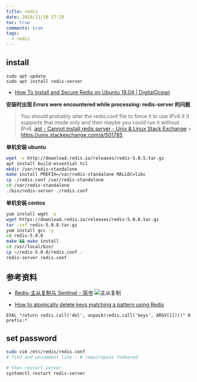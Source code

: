 ```yaml
---
title: redis
date: 2018/11/10 17:29
toc: true
comments: true
tags:
  - redis
---
```


## install

```
sudo apt update
sudo apt install redis-server
```

- [How To Install and Secure Redis on Ubuntu 18.04 | DigitalOcean](https://www.digitalocean.com/community/tutorials/how-to-install-and-secure-redis-on-ubuntu-18-04)

**安装时出现 Errors were encountered while processing: redis-server 的问题**

> You should probably alter the redis.conf file to force it to use IPv4 if it supports that mode only and then maybe you could run it without IPv6.
> [apt - Cannot install redis server - Unix & Linux Stack Exchange](https://unix.stackexchange.com/questions/351668/cannot-install-redis-server) > https://unix.stackexchange.com/a/501785

**单机安装 ubuntu**

```sh
wget -v http://download.redis.io/releases/redis-5.0.5.tar.gz
apt install build-essential tcl
mkdir /var/redis-standalone
make install PREFIX=/var/redis-standalone MALLOC=libc
cp ./redis.conf /var/redis-standalone
cd /var/redis-standalone
./bin/redis-server ./redis.conf
```

**单机安装 centos**

```sh
yum install wget -y
wget https://download.redis.io/releases/redis-5.0.8.tar.gz
tar -zxf redis-5.0.8.tar.gz
yum install gcc -y
cd redis-5.0.8
make && make install
cd /usr/local/bin/
cp ~/redis-5.0.8/redis.conf .
redis-server redis.conf
```

## 参考资料

- [Redis-主从复制与 Sentinel - 简书](https://www.jianshu.com/p/88636a819802)
  ![主从复制](http://img.hb.aicdn.com/047fcbdf9c84f15fb0b2b28eb74a7409304c200418489-i4oOmX_fw658)

- [How to atomically delete keys matching a pattern using Redis](https://stackoverflow.com/questions/4006324/how-to-atomically-delete-keys-matching-a-pattern-using-redis)

```
EVAL "return redis.call('del', unpack(redis.call('keys', ARGV[1])))" 0 prefix:*
```

## set password

```sh
sudo vim /etc/redis/redis.conf
# find and uncomment line : # requirepass foobared

# then restart server
systemctl restart redis-server
```
